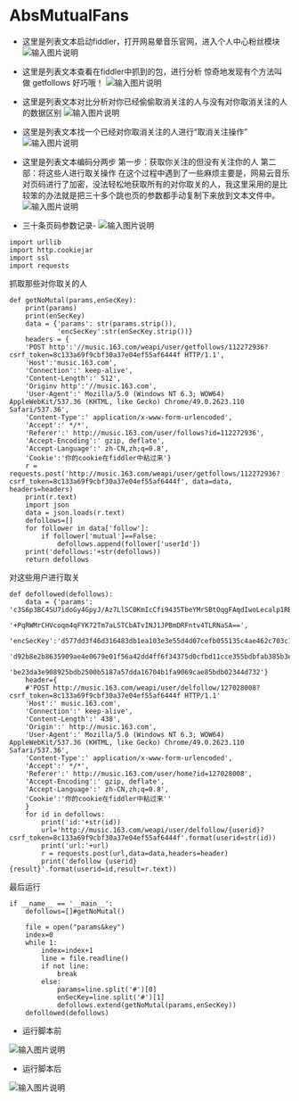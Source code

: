 # AbsMutualFans
- 这里是列表文本启动fiddler，打开网易晕音乐官网，进入个人中心粉丝模块
![输入图片说明](https://static.oschina.net/uploads/img/201702/26213217_PGlH.png "在这里输入图片标题")
- 这里是列表文本查看在fiddler中抓到的包，进行分析
惊奇地发现有个方法叫做 getfollows 好巧哦！
![输入图片说明](https://static.oschina.net/uploads/img/201702/26213501_5J9Z.png "在这里输入图片标题")

- 这里是列表文本对比分析对你已经偷偷取消关注的人与没有对你取消关注的人的数据区别
![输入图片说明](https://static.oschina.net/uploads/img/201702/26214029_CwvB.png "在这里输入图片标题")

- 这里是列表文本找一个已经对你取消关注的人进行“取消关注操作”
![输入图片说明](https://static.oschina.net/uploads/img/201702/26222514_3Gw0.png "在这里输入图片标题")
- 这里是列表文本编码分两步 
    第一步：获取你关注的但没有关注你的人
    第二部：将这些人进行取关操作
在这个过程中遇到了一些麻烦主要是，网易云音乐对页码进行了加密，没法轻松地获取所有的对你取关的人，我这里采用的是比较笨的办法就是把三十多个跳也页的参数都手动复制下来放到文本文件中。
![输入图片说明](https://static.oschina.net/uploads/img/201702/26215612_3vC7.png "在这里输入图片标题")
- 三十条页码参数记录-
![输入图片说明](https://static.oschina.net/uploads/img/201702/26215813_J1UP.png "在这里输入图片标题")

```
import urllib
import http.cookiejar
import ssl
import requests
```
抓取那些对你取关的人
```
def getNoMutal(params,enSecKey):
    print(params)
    print(enSecKey)
    data = {'params': str(params.strip()),
            'encSecKey':str(enSecKey.strip())}
    headers = {
    'POST http':'//music.163.com/weapi/user/getfollows/112272936?csrf_token=8c133a69f9cbf30a37e04ef55af6444f HTTP/1.1',
    'Host':'music.163.com',
    'Connection':' keep-alive',
    'Content-Length':' 512',
    'Originv http':'//music.163.com',
    'User-Agent':' Mozilla/5.0 (Windows NT 6.3; WOW64) AppleWebKit/537.36 (KHTML, like Gecko) Chrome/49.0.2623.110 Safari/537.36',
    'Content-Type':' application/x-www-form-urlencoded',
    'Accept':' */*',
    'Referer':' http://music.163.com/user/follows?id=112272936',
    'Accept-Encoding':' gzip, deflate',
    'Accept-Language':' zh-CN,zh;q=0.8',
    'Cookie':'你的cookie在fiddler中粘过来'}
    r = requests.post('http://music.163.com/weapi/user/getfollows/112272936?csrf_token=8c133a69f9cbf30a37e04ef55af6444f', data=data, headers=headers)
    print(r.text)
    import json
    data = json.loads(r.text)
    defollows=[]
    for follower in data['follow']:
        if follower['mutual']==False:
            defollows.append(follower['userId'])
    print('defollows:'+str(defollows))
    return defollows

```

对这些用户进行取关
```
def defollowed(defollows):
    data = {'params': 'c3S6p3BC4SU7idoGy4GpyJ/Az7LlSC0KmIcCfi9435TbeYMrSBtOqgFAqdIwoLecalp1RBLHOvfpuZ/RT3OfwSnJ/zs5TEW'
                       '+PqRWMrCHVcoqm4qFYK72Tm7aLSTCbATvINJ1JPBmDRFntv4TLRNaSA==',
            'encSecKey':'d577dd3f46d316483db1ea103e3e55d4d07cefb055135c4ae462c703c1d24061c6b0b67aa94c3eb10a52da65cc9321f6'
                        'd92b8e2b8635909ae4e0679e01f56a42dd4ff6f34375d0cfbd11cce355bdbfab385b3ea4834e777d17da4631a959b7e9f2'
                        'be23da3e908925bdb2500b5187a57dda16704b1fa9069cae85bdb02344d732'}
    header={
    #'POST http://music.163.com/weapi/user/delfollow/127028008?csrf_token=8c133a69f9cbf30a37e04ef55af6444f HTTP/1.1'
    'Host':' music.163.com',
    'Connection':' keep-alive',
    'Content-Length':' 438',
    'Origin':' http://music.163.com',
    'User-Agent':' Mozilla/5.0 (Windows NT 6.3; WOW64) AppleWebKit/537.36 (KHTML, like Gecko) Chrome/49.0.2623.110 Safari/537.36',
    'Content-Type':' application/x-www-form-urlencoded',
    'Accept':' */*',
    'Referer':' http://music.163.com/user/home?id=127028008',
    'Accept-Encoding':' gzip, deflate',
    'Accept-Language':' zh-CN,zh;q=0.8',
    'Cookie':'你的cookie在fiddler中粘过来''            
    }
    for id in defollows:
        print('id:'+str(id))
        url='http://music.163.com/weapi/user/delfollow/{userid}?csrf_token=8c133a69f9cbf30a37e04ef55af6444f'.format(userid=str(id))
        print('url:'+url)
        r = requests.post(url,data=data,headers=header)
        print('defollow {userid} {result}'.format(userid=id,result=r.text))
```

最后运行
```
if __name__ == '__main__':
    defollows=[]#getNoMutal()

    file = open("params&key")
    index=0
    while 1:
        index=index+1
        line = file.readline()
        if not line:
            break
        else:
            params=line.split('#')[0]
            enSecKey=line.split('#')[1]
            defollows.extend(getNoMutal(params,enSecKey))
    defollowed(defollows)
```

- 运行脚本前

![输入图片说明](https://static.oschina.net/uploads/img/201702/26220404_2j5Y.png "在这里输入图片标题")
- 运行脚本后

![输入图片说明](https://static.oschina.net/uploads/img/201702/26220421_0hNe.png "在这里输入图片标题")
